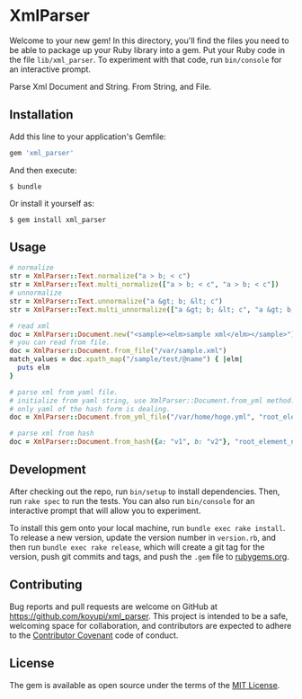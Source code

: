 # XmlParser

Welcome to your new gem! In this directory, you'll find the files you need to be able to package up your Ruby library into a gem. Put your Ruby code in the file `lib/xml_parser`. To experiment with that code, run `bin/console` for an interactive prompt.

Parse Xml Document and String.
From String, and File.

## Installation

Add this line to your application's Gemfile:

```ruby
gem 'xml_parser'
```

And then execute:

    $ bundle

Or install it yourself as:

    $ gem install xml_parser

## Usage

```ruby
# normalize
str = XmlParser::Text.normalize("a > b; < c")
str = XmlParser::Text.multi_normalize(["a > b; < c", "a > b; < c"])
# unnormalize
str = XmlParser::Text.unnormalize("a &gt; b; &lt; c")
str = XmlParser::Text.multi_unnormalize(["a &gt; b; &lt; c", "a &gt; b; &lt; c"])

# read xml
doc = XmlParser::Document.new("<sample><elm>sample xml</elm></sample>")
# you can read from file.
doc = XmlParser::Document.from_file("/var/sample.xml")
match_values = doc.xpath_map("/sample/test/@name") { |elm|
  puts elm
}

# parse xml from yaml file.
# initialize from yaml string, use XmlParser::Document.from_yml method.
# only yaml of the hash form is dealing.
doc = XmlParser::Document.from_yml_file("/var/home/hoge.yml", "root_element_name", "default_attr_name")

# parse xml from hash
doc = XmlParser::Document.from_hash({a: "v1", b: "v2"}, "root_element_name", "default_attr_name")
```

## Development

After checking out the repo, run `bin/setup` to install dependencies. Then, run `rake spec` to run the tests. You can also run `bin/console` for an interactive prompt that will allow you to experiment.

To install this gem onto your local machine, run `bundle exec rake install`. To release a new version, update the version number in `version.rb`, and then run `bundle exec rake release`, which will create a git tag for the version, push git commits and tags, and push the `.gem` file to [rubygems.org](https://rubygems.org).

## Contributing

Bug reports and pull requests are welcome on GitHub at https://github.com/koyupi/xml_parser. This project is intended to be a safe, welcoming space for collaboration, and contributors are expected to adhere to the [Contributor Covenant](contributor-covenant.org) code of conduct.


## License

The gem is available as open source under the terms of the [MIT License](http://opensource.org/licenses/MIT).

